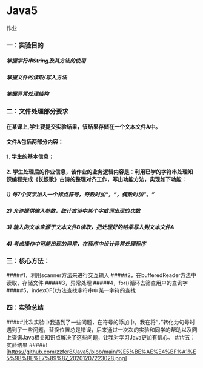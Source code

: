 # Java5
作业
### 一：实验目的
##### 掌握字符串String及其方法的使用
##### 掌握文件的读取/写入方法
##### 掌握异常处理结构
### 二：文件处理部分要求
#### 在某课上,学生要提交实验结果，该结果存储在一个文本文件A中。
#### 文件A包括两部分内容：
#### 1.	学生的基本信息；
#### 2.	学生处理后的作业信息，该作业的业务逻辑内容是：利用已学的字符串处理知识编程完成《长恨歌》古诗的整理对齐工作，写出功能方法，实现如下功能：
##### 1)	每7个汉字加入一个标点符号，奇数时加“，”，偶数时加“。”
##### 2)	允许提供输入参数，统计古诗中某个字或词出现的次数
##### 3)	输入的文本来源于文本文件B读取，把处理好的结果写入到文本文件A
##### 4)	考虑操作中可能出现的异常，在程序中设计异常处理程序
### 三：核心方法：
#####1，利用scanner方法来进行交互输入
#####2，在bufferedReader方法中读取，存储文件
#####3，异常处理
#####4，for()循环去筛查用户的查询字
#####5，indexOF()方法查找字符串中某一字符的查找
### 四：实验总结
#####此次实验中我遇到了一些问题，在符号的添加中，我在将“，”转化为句号时遇到了一些问题，替换位置总是错误，后来通过一次次的实验和同学的帮助以及网上查询Java相关知识点解决了这些问题，让我对学习Java更加有信心。
###五：实验结果
#####![https://github.com/zzfer8/Java5/blob/main/%E5%BE%AE%E4%BF%A1%E5%9B%BE%E7%89%87_20201207223028.png]
